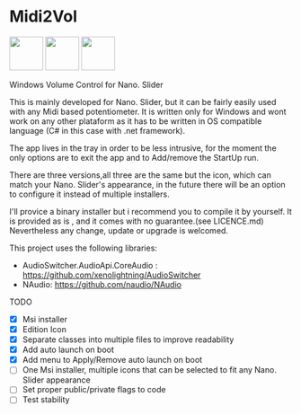 # Midi2Vol

<img src="https://raw.githubusercontent.com/jesusvallejo/Midi2Vol/master/ReadResources/NanoSlider.png" width="60">  <img src="https://raw.githubusercontent.com/jesusvallejo/Midi2Vol/master/ReadResources/NanoBento.png" width="60"> <img src="https://raw.githubusercontent.com/jesusvallejo/Midi2Vol/master/ReadResources/NanoWavez.png" width="60">



Windows Volume Control for Nano. Slider


This is mainly developed for Nano. Slider, but it can be fairly easily used with any Midi based potentiometer. 
It is written only for Windows and wont work on any other plataform as it has to be written in OS compatible language (C# in this case with .net framework).

The app lives in the tray in order to be less intrusive, for the moment the only options are to exit the app and to Add/remove the StartUp run.

There are three versions,all three are the same but the icon, which can match your Nano. Slider's appearance, in the future there will be an option to configure it instead of multiple installers.

I'll provice a binary installer but i recommend you to compile it by yourself. 
It is provided as is , and it comes with no guarantee.(see LICENCE.md)
Nevertheless any change, update or upgrade is welcomed.

This project uses the following libraries:

- AudioSwitcher.AudioApi.CoreAudio : https://github.com/xenolightning/AudioSwitcher
- NAudio: https://github.com/naudio/NAudio

TODO
- [x] Msi installer
- [x] Edition Icon
- [x] Separate classes into multiple files to improve readability
- [x] Add auto launch on boot
- [x] Add menu to Apply/Remove auto launch on boot
- [ ] One Msi installer, multiple icons that can be selected to fit any Nano. Slider appearance
- [ ] Set proper public/private flags to code
- [ ] Test stability
